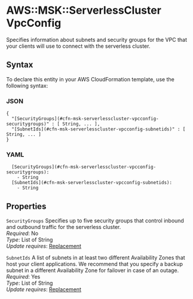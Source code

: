 # AWS::MSK::ServerlessCluster VpcConfig<a name="aws-properties-msk-serverlesscluster-vpcconfig"></a>

Specifies information about subnets and security groups for the VPC that your clients will use to connect with the serverless cluster\.

## Syntax<a name="aws-properties-msk-serverlesscluster-vpcconfig-syntax"></a>

To declare this entity in your AWS CloudFormation template, use the following syntax:

### JSON<a name="aws-properties-msk-serverlesscluster-vpcconfig-syntax.json"></a>

```
{
  "[SecurityGroups](#cfn-msk-serverlesscluster-vpcconfig-securitygroups)" : [ String, ... ],
  "[SubnetIds](#cfn-msk-serverlesscluster-vpcconfig-subnetids)" : [ String, ... ]
}
```

### YAML<a name="aws-properties-msk-serverlesscluster-vpcconfig-syntax.yaml"></a>

```
  [SecurityGroups](#cfn-msk-serverlesscluster-vpcconfig-securitygroups):
    - String
  [SubnetIds](#cfn-msk-serverlesscluster-vpcconfig-subnetids):
    - String
```

## Properties<a name="aws-properties-msk-serverlesscluster-vpcconfig-properties"></a>

`SecurityGroups` <a name="cfn-msk-serverlesscluster-vpcconfig-securitygroups"></a>
Specifies up to five security groups that control inbound and outbound traffic for the serverless cluster\.  
_Required_: No  
_Type_: List of String  
_Update requires_: [Replacement](https://docs.aws.amazon.com/AWSCloudFormation/latest/UserGuide/using-cfn-updating-stacks-update-behaviors.html#update-replacement)

`SubnetIds` <a name="cfn-msk-serverlesscluster-vpcconfig-subnetids"></a>
A list of subnets in at least two different Availability Zones that host your client applications\. We recommend that you specify a backup subnet in a different Availability Zone for failover in case of an outage\.  
_Required_: Yes  
_Type_: List of String  
_Update requires_: [Replacement](https://docs.aws.amazon.com/AWSCloudFormation/latest/UserGuide/using-cfn-updating-stacks-update-behaviors.html#update-replacement)
